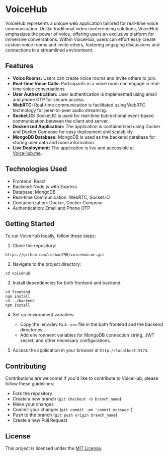 # VoiceHub

VoiceHub represents a unique web application tailored for real-time voice communication. Unlike traditional video conferencing solutions, VoiceHub emphasizes the power of voice, offering users an exclusive platform for immersive conversations. Within VoiceHub, users can effortlessly create custom voice rooms and invite others, fostering engaging discussions and connections in a streamlined environment.

## Features

- **Voice Rooms:** Users can create voice rooms and invite others to join.
- **Real-time Voice Calls:** Participants in a voice room can engage in real-time voice conversations.
- **User Authentication:** User authentication is implemented using email and phone OTP for secure access.
- **WebRTC:** Real-time communication is facilitated using WebRTC technology for peer-to-peer audio streaming.
- **Socket.IO:** Socket.IO is used for real-time bidirectional event-based communication between the client and server.
- **Dockerized Application:** The application is containerized using Docker and Docker Compose for easy deployment and scalability.
- **MongoDB Database:** MongoDB is used as the backend database for storing user data and room information.
- **Live Deployment:** The application is live and accessible at [VoiceHub.me](https://www.voicehub.me).

## Technologies Used

- Frontend: React
- Backend: Node.js with Express
- Database: MongoDB
- Real-time Communication: WebRTC, Socket.IO
- Containerization: Docker, Docker Compose
- Authentication: Email and Phone OTP

## Getting Started

To run VoiceHub locally, follow these steps:

1. Clone the repository:

```
https://github.com/roshan798/voicehub.me.git
```

2. Navigate to the project directory:
```
cd voicehub
```

3. Install dependencies for both frontend and backend:
```
cd frontend
npm install
cd ../backend
npm install
```

4. Set up environment variables:

   - Copy the .env.dev to a `.env` file in the both frontend and the backend directories.
   - Add environment variables for MongoDB connection string, JWT secret, and other necessary configurations.

5. Access the application in your browser at `http://localhost:5173`.

## Contributing

Contributions are welcome! If you'd like to contribute to VoiceHub, please follow these guidelines:
- Fork the repository
- Create a new branch (`git checkout -b branch_name`)
- Make your changes
- Commit your changes (`git commit -am 'commit_message'`)
- Push to the branch (`git push origin branch_name`)
- Create a new Pull Request

## License

This project is licensed under the [MIT License](LICENSE).
